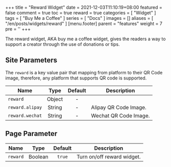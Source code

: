 +++
title = "Reward Widget"
date = 2021-12-03T11:10:19+08:00
featured = false
comment = true
toc = true
reward = true
categories = [
  "Widget"
]
tags = [
  "Buy Me a Coffee"
]
series = [
  "Docs"
]
images = []
aliases = [
  "/en/posts/widgets/reward"
]
[menu.footer]
  parent = "features"
  weight = 7
  pre = '<i class="fas fa-fw fa-coffee me-1"></i>'
+++

The reward widget, AKA buy me a coffee widget, gives the readers a way to support a creator through the use of donations or tips.

<!--more-->

## Site Parameters

The `reward` is a key value pair that mapping from platform to their QR Code image, therefore, any platform that supports QR code is supported.

| Name | Type | Default | Description
|---|:-:|:-:|---
| `reward` | Object | - | 
| `reward.alipay` | String | - | Alipay QR Code Image.
| `reward.wechat` | String | - | Wechat QR Code Image.

## Page Parameter

| Name | Type | Default | Description
|---|:-:|:-:|---
| `reward` | Boolean | `true` | Turn on/off reward widget.
